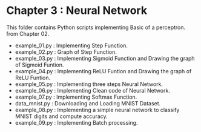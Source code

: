 # Chapter 3 : Neural Network
This folder contains Python scripts implementing Basic of a perceptron. from Chapter 02.
- example_01.py : Implementing Step Function.
- example_02.py : Graph of Step Function.
- example_03.py : Implementing Sigmoid Function and Drawing the graph of Sigmoid Funtion.
- example_04.py : Implementing ReLU Funtion and Drawing the graph of ReLU Funtion.
- example_05.py : Implementing three steps Neural Network.
- example_06.py : Implementing Clean code of Neural Network.
- example_07.py : Implementing Softmax Function.
- data_mnist.py : Downloading and Loading MNIST Dataset.
- example_08.py : Implementing a simple neural network to classify MNIST digits and compute accuracy.
- example_09.py : Implementing Batch processing.